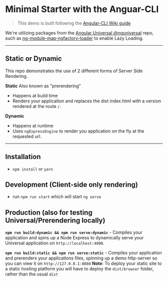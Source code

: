 # Minimal Starter with the Anguar-CLI

> This demo is built following the [Angular-CLI Wiki guide](https://github.com/angular/angular-cli/wiki/stories-universal-rendering)

We're utilizing packages from the [Angular Universal @nguniversal](https://github.com/angular/universal) repo, such as [ng-module-map-ngfactory-loader](https://github.com/angular/universal/tree/master/modules/module-map-ngfactory-loader) to enable Lazy Loading.

---

## Static or Dynamic
This repo demonstrates the use of 2 different forms of Server Side Rendering.

**Static** Also known as "prerendering"
* Happens at build time
* Renders your application and replaces the dist index.html with a version rendered at the route `/`.

**Dynamic**
* Happens at runtime
* Uses `ngExpressEngine` to render you application on the fly at the requested url.

---

## Installation
* `npm install` or `yarn`

## Development (Client-side only rendering)
* run `npm run start` which will start `ng serve`

## Production (also for testing Universal/Prerendering locally)
**`npm run build:dynamic && npm run serve:dynamic`** - Compiles your application and spins up a Node Express to dynamically serve your Universal application on `http://localhost:4000`.

**`npm run build:static && npm run serve:static`** - Compiles your application and prerenders your applications files, spinning up a demo http-server so you can view it on `http://127.0.0.1:8080`
**Note**: To deploy your static site to a static hosting platform you will have to deploy the `dist/browser` folder, rather than the usual `dist`


